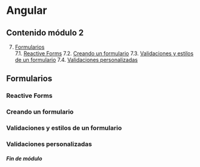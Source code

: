 # Angular

## Contenido módulo 2

7. [Formularios](#formularios)\
7.1. [Reactive Forms](#reactive-forms)
7.2. [Creando un formulario](#creando-un-formulario)
7.3. [Validaciones y estilos de un formulario](#validaciones-y-estilos-de-un-formulario)
7.4. [Validaciones personalizadas](#validaciones-personalizadas)

## Formularios
### Reactive Forms
### Creando un formulario
### Validaciones y estilos de un formulario
### Validaciones personalizadas

##### Fin de módulo



